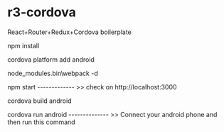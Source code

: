 # r3-cordova
React+Router+Redux+Cordova boilerplate

npm install

cordova platform add android

node_modules\.bin\webpack -d

npm start ------------- >> check on http://localhost:3000

cordova build android

cordova run android -------------- >> Connect your android phone and then run this command


